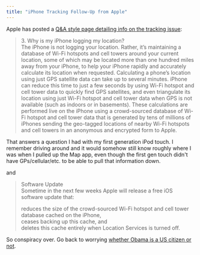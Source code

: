 ```yaml
---
title: "iPhone Tracking Follow-Up from Apple"
---
```

<p>Apple has posted a <a href="https://www.apple.com/pr/library/2011/04/27location_qa.html">Q&A style page detailing info on the tracking issue</a>:</p>
<blockquote><p>3. Why is my iPhone logging my location?<br />
The iPhone is not logging your location. Rather, it’s maintaining a database of Wi-Fi hotspots and cell towers around your current location, some of which may be located more than one hundred miles away from your iPhone, to help your iPhone rapidly and accurately calculate its location when requested. Calculating a phone’s location using just GPS satellite data can take up to several minutes. iPhone can reduce this time to just a few seconds by using Wi-Fi hotspot and cell tower data to quickly find GPS satellites, and even triangulate its location using just Wi-Fi hotspot and cell tower data when GPS is not available (such as indoors or in basements). These calculations are performed live on the iPhone using a crowd-sourced database of Wi-Fi hotspot and cell tower data that is generated by tens of millions of iPhones sending the geo-tagged locations of nearby Wi-Fi hotspots and cell towers in an anonymous and encrypted form to Apple.</p></blockquote>
<p>That answers a question I had with my first generation iPod touch. I remember driving around and it would somehow still know roughly where I was when I pulled up the Map app, even though the first gen touch didn't have GPs/cellular/etc. to be able to pull that information down.</p>
<p>and</p>
<blockquote><p>Software Update<br />
Sometime in the next few weeks Apple will release a free iOS software update that:</p>
<p>reduces the size of the crowd-sourced Wi-Fi hotspot and cell tower database cached on the iPhone,<br />
ceases backing up this cache, and<br />
deletes this cache entirely when Location Services is turned off.</p></blockquote>
<p>So conspiracy over. Go back to worrying <a href="https://en.wikipedia.org/wiki/Barack_Obama_citizenship_conspiracy_theories">whether Obama is a US citizen or not</a>.</p>
